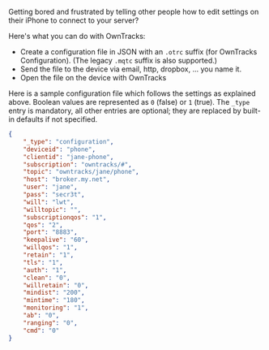 Getting bored and frustrated by telling other people how to edit settings on their iPhone to connect to your server?

Here's what you can do with OwnTracks:

* Create a configuration file in JSON with an `.otrc` suffix (for OwnTracks Configuration). (The legacy `.mqtc` suffix is also supported.)
* Send the file to the device via email, http, dropbox, ... you name it.
* Open the file on the device with OwnTracks

Here is a sample configuration file which follows the settings as explained
above. Boolean values are represented as `0` (false) or `1` (true).  The `_type`
entry is mandatory, all other entries are optional; they are replaced by built-in
defaults if not specified.

```json
{
    "_type": "configuration",
    "deviceid": "phone",
    "clientid": "jane-phone",
    "subscription": "owntracks/#",
    "topic": "owntracks/jane/phone",
    "host": "broker.my.net",
    "user": "jane",
    "pass": "secr3t",
    "will": "lwt",
    "willtopic": "",
    "subscriptionqos": "1",
    "qos": "2",
    "port": "8883",
    "keepalive": "60",
    "willqos": "1",
    "retain": "1",
    "tls": "1",
    "auth": "1",
    "clean": "0",
    "willretain": "0",
    "mindist": "200",
    "mintime": "180",
    "monitoring": "1",
    "ab": "0",
    "ranging": "0",
    "cmd": "0"
}
```

